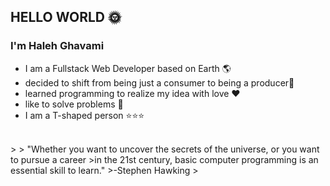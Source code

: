 ## HELLO WORLD :sun_with_face:
### I'm Haleh Ghavami
  + I am a Fullstack Web Developer based on Earth 🌎
  + decided to shift from being just a consumer to being a producer🌱
  + learned programming to realize my idea with love ❤️
  + like to solve problems 🔑
  + I am a T-shaped person ⭐⭐⭐
<br>
  >
  > "Whether you want to uncover the secrets of the universe, or you want to pursue a career >in the 21st century, basic computer programming is an essential skill to learn."
  >-Stephen Hawking
  >
